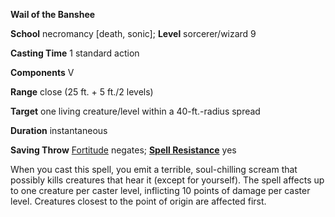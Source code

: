  **Wail of the Banshee**

**School** necromancy [death, sonic]; **Level** sorcerer/wizard 9

**Casting Time** 1 standard action

**Components** V

**Range** close (25 ft. + 5 ft./2 levels)

**Target** one living creature/level within a 40-ft.-radius spread

**Duration** instantaneous

**Saving Throw** [Fortitude](../combat#_fortitude) negates; **[Spell Resistance](../glossary#_spell-resistance)** yes

When you cast this spell, you emit a terrible, soul-chilling scream that possibly kills creatures that hear it (except for yourself). The spell affects up to one creature per caster level, inflicting 10 points of damage per caster level. Creatures closest to the point of origin are affected first.

